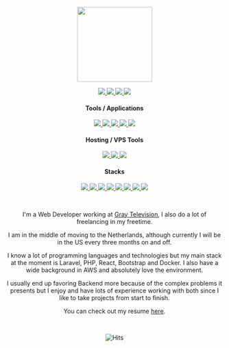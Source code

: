 
<p align="center">
  <a target="_blank" href="https://cyrexag.com" rel="Website">
    <img width="175" height="175" src="https://cyrexag.com/assets/branding/logo.png">
  </a>
</p>

<p align="center">
  <a target="_blank" href="https://discordapp.com/users/226064948487258114">
    <img src="https://img.shields.io/badge/Discord-1793D1.svg?style=for-the-badge&logo=discord&logoColor=white&color=informational">
  </a>
  <a target="_blank" href="https://wa.me/19898246755">
    <img src="https://img.shields.io/badge/Whats%20App-1793D1.svg?style=for-the-badge&logo=whatsapp&logoColor=white&color=informational">
  </a>
  <a target="_blank" href="https://cyrexag.com" only-github>
    <img src="https://img.shields.io/badge/Website-0078d7.svg?style=for-the-badge&logo=visual-studio-code&logoColor=white&color=informational">
  </a>
  <a target="_blank" href="https://cyrexag.com/pages/tools/copy-paster?text='ajg.gosselin@gmail.com'" only-github>
    <img src="https://img.shields.io/badge/Email-0078d7.svg?style=for-the-badge&logo=visual-studio-code&logoColor=white&color=informational">
  </a>
</p>

  
  <h4 align="center">Tools / Applications</h4>
  
  <p align="center">
    <a target="_blank" href="https://figma.com">
      <img src="https://img.shields.io/badge/Figma-1793D1.svg?style=for-the-badge&logo=figma&logoColor=white&color=blueviolet">
    </a>
    <a target="_blank" href="https://coder.com/docs/code-server/latest">
      <img src="https://img.shields.io/badge/Code%20Server-0078d7.svg?style=for-the-badge&logo=visual-studio-code&logoColor=white&color=blueviolet">
    </a>
    <a target="_blank" href="https://www.opera.com/gx">
      <img src="https://img.shields.io/badge/Opera%20GX-0078d7.svg?style=for-the-badge&logo=opera&logoColor=white&color=blueviolet">
    </a>
    <a target="_blank" href="https://joplinapp.org">
      <img src="https://img.shields.io/badge/Joplin-1793D1.svg?style=for-the-badge&logo=joplin&logoColor=white&color=blueviolet">
    </a>
    <a target="_blank" href="https://discord.com">
      <img src="https://img.shields.io/badge/Discord-1793D1.svg?style=for-the-badge&logo=discord&logoColor=white&color=blueviolet">
    </a>
  </p>
 
  <h4 align="center">Hosting / VPS Tools</h4>
  
  <p align="center">
    <a target="_blank" href="https://aws.amazon.com">
      <img src="https://img.shields.io/badge/AWS-1793D1.svg?style=for-the-badge&logo=amazon-aws&logoColor=white">
    </a>
    <a target="_blank" href="https://contabo.com">
      <img src="https://img.shields.io/badge/Contabo-1793D1.svg?style=for-the-badge&logo=databricks&logoColor=white">
    </a>
    <a target="_blank" href="https://www.cloudpanel.io">
      <img src="https://img.shields.io/badge/Cloud%20Panel-1793D1.svg?style=for-the-badge&logo=databricks&logoColor=white">
    </a>
  </p>
  
  <h4 align="center">Stacks</h4>
  
  <p align="center">
    <a target="_blank" href="https://laravel.com">
      <img src="https://img.shields.io/badge/Laravel-%2320232a?style=for-the-badge&logo=laravel&logoColor=white">
    </a>
    <a target="_blank" href="https://reactjs.org">
      <img src="https://img.shields.io/badge/react-%2320232a?style=for-the-badge&logo=react&logoColor=white">
    </a>
    <a target="_blank" href="https://electronjs.org">
      <img src="https://img.shields.io/badge/electron-%2320232a?style=for-the-badge&logo=electron&logoColor=white">
    </a>
    <a target="_blank" href="https://vuejs.org">
      <img src="https://img.shields.io/badge/vuejs-%2320232a?style=for-the-badge&logo=vuedotjs&logoColor=white">
    </a>
    <a target="_blank" href="https://nodejs.org">
      <img src="https://img.shields.io/badge/node.js-%2320232a?style=for-the-badge&logo=node.js&logoColor=white">
    </a>
    <a target="_blank" href="https://php.com">
      <img src="https://img.shields.io/badge/php-%2320232a?style=for-the-badge&logo=php&logoColor=white">
    </a>
    <a target="_blank" href="https://javascript.com">
      <img src="https://img.shields.io/badge/javascript-%2320232a?style=for-the-badge&logo=javascript&logoColor=white">
    </a>
    <a target="_blank" href="https://python.org">
      <img src="https://img.shields.io/badge/Python-20232a.svg?style=for-the-badge&logo=python&logoColor=white">
    </a>
  </p>
</p>
<br>

<p align="center">
  I'm a Web Developer working at <a href="https://gray.tv" target="_blank" >Gray Television</a>, I also do a lot of freelancing in my freetime.
</p>
<p align="center">
  I am in the middle of moving to the Netherlands, although currently I will be in the US every three months on and off.
</p>
<p align="center">
  I know a lot of programming languages and technologies but my main stack at the moment is Laravel, PHP, React, Bootstrap and Docker. I also have a wide background in AWS and absolutely love the environment.
</p>
<p align="center">
  I usually end up favoring Backend more because of the complex problems it presents but I enjoy and have lots of experience working with both since I like to take projects from start to finish.
</p>
<p align="center">
  You can check out my resume <a href="https://cyrexag.com/resume" target="_blank" >here</a>.
</p>
<br>
<p align="center" only-github>
  <img alt="Hits" src="https://hits.sh/github.com/andrewgosselin/hits.svg?style=for-the-badge&label=seen%20by&color=005384&logo=github"/>
</p>
